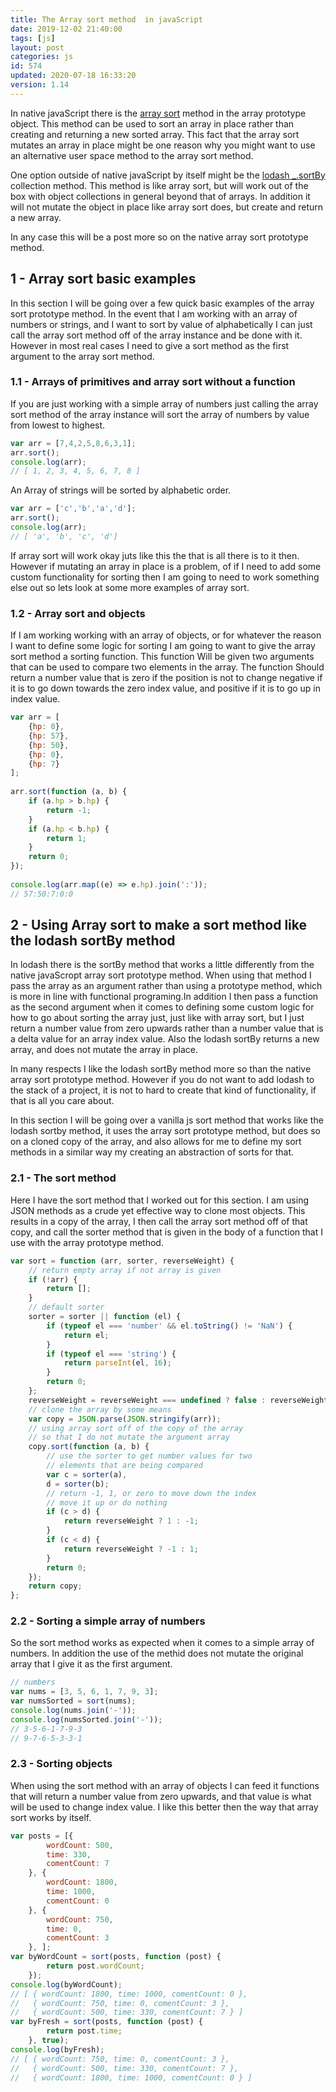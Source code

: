 ```yaml
---
title: The Array sort method  in javaScript
date: 2019-12-02 21:40:00
tags: [js]
layout: post
categories: js
id: 574
updated: 2020-07-18 16:33:20
version: 1.14
---
```


In native javaScript there is the [array sort](https://developer.mozilla.org/en-US/docs/Web/JavaScript/Reference/Global_Objects/Array/sort) method in the array prototype object. This method can be used to sort an array in place rather than creating and returning a new sorted array. This fact that the array sort mutates an array in place might be one reason why you might want to use an alternative user space method to the array sort method. 

One option outside of native javaScript by itself might be the [lodash \_.sortBy](/2018/07/06/lodash_sortby/) collection method. This method is like array sort, but will work out of the box with object collections in general beyond that of arrays. In addition it will not mutate the object in place like array sort does, but create and return a new array.

In any case this will be a post more so on the native array sort prototype method.

<!-- more -->

## 1 - Array sort basic examples

In this section I will be going over a few quick basic examples of the array sort prototype method. In the event that I am working with an array of numbers or strings, and I want to sort by value of alphabetically I can just call the array sort method off of the array instance and be done with it. However in most real cases I need to give a sort method as the first argument to the array sort method.

### 1.1 - Arrays of primitives and array sort without a function

If you are just working with a simple array of numbers just calling the array sort method of the array instance will sort the array of numbers by value from lowest to highest.

```js
var arr = [7,4,2,5,8,6,3,1];
arr.sort();
console.log(arr);
// [ 1, 2, 3, 4, 5, 6, 7, 8 ]
```

An Array of strings will be sorted by alphabetic order.

```js
var arr = ['c','b','a','d'];
arr.sort();
console.log(arr);
// [ 'a', 'b', 'c', 'd']
```

If array sort will work okay juts like this the that is all there is to it then. However if mutating an array in place is a problem, of if I need to add some custom functionality for sorting then I am going to need to work something else out so lets look at some more examples of array sort.

### 1.2 - Array sort and objects

If I am working working with an array of objects, or for whatever the reason I want to define some logic for sorting I am going to want to give the array sort method a sorting function. This function Will be given two arguments that can be used to compare two elements in the array. The function Should return a number value that is zero if the position is not to change negative if it is to go down towards the zero index value, and positive if it is to go up in index value.

```js
var arr = [
    {hp: 0}, 
    {hp: 57}, 
    {hp: 50},
    {hp: 0},
    {hp: 7}
];
 
arr.sort(function (a, b) {
    if (a.hp > b.hp) {
        return -1;
    }
    if (a.hp < b.hp) {
        return 1;
    }
    return 0;
});
 
console.log(arr.map((e) => e.hp).join(':'));
// 57:50:7:0:0
```

## 2 - Using Array sort to make a sort method like the lodash sortBy method

In lodash there is the sortBy method that works a little differently from the native javaScropt array sort prototype method. When using that method I pass the array as an argument rather than using a prototype method, which is more in line with functional programing.In addition I then pass a function as the second argument when it comes to defining some custom logic for how to go about sorting the array just, just like with array sort, but I just return a number value from zero upwards rather than a number value that is a delta value for an array index value. Also the lodash sortBy returns a new array, and does not mutate the array in place.

In many respects I like the lodash sortBy method more so than the native array sort prototype method. However if you do not want to add lodash to the stack of a project, it is not to hard to create that kind of functionality, if that is all you care about. 

In this section I will be going over a vanilla js sort method that works like the lodash sortby method, it uses the array sort prototype method, but does so on a cloned copy of the array, and also allows for me to define my sort methods in a similar way my creating an abstraction of sorts for that.

### 2.1 - The sort method

Here I have the sort method that I worked out for this section. I am using JSON methods as a crude yet effective way to clone most objects. This results in a copy of the array, I then call the array sort method off of that copy, and call the sorter method that is given in the body of a function that I use with the array prototype method.

```js
var sort = function (arr, sorter, reverseWeight) {
    // return empty array if not array is given
    if (!arr) {
        return [];
    }
    // default sorter
    sorter = sorter || function (el) {
        if (typeof el === 'number' && el.toString() != 'NaN') {
            return el;
        }
        if (typeof el === 'string') {
            return parseInt(el, 16);
        }
        return 0;
    };
    reverseWeight = reverseWeight === undefined ? false : reverseWeight;
    // clone the array by some means
    var copy = JSON.parse(JSON.stringify(arr));
    // using array sort off of the copy of the array
    // so that I do not mutate the argument array
    copy.sort(function (a, b) {
        // use the sorter to get number values for two
        // elements that are being compared
        var c = sorter(a),
        d = sorter(b);
        // return -1, 1, or zero to move down the index
        // move it up or do nothing
        if (c > d) {
            return reverseWeight ? 1 : -1;
        }
        if (c < d) {
            return reverseWeight ? -1 : 1;
        }
        return 0;
    });
    return copy;
};
```

### 2.2 - Sorting a simple array of numbers

So the sort method works as expected when it comes to a simple array of numbers. In addition the use of the methid does not mutate the original array that I give it as the first argument.

```js
// numbers
var nums = [3, 5, 6, 1, 7, 9, 3];
var numsSorted = sort(nums);
console.log(nums.join('-'));
console.log(numsSorted.join('-'));
// 3-5-6-1-7-9-3
// 9-7-6-5-3-3-1
```

### 2.3 - Sorting objects

When using the sort method with an array of objects I can feed it functions that will return a number value from zero upwards, and that value is what will be used to change index value. I like this better then the way that array sort works by itself.

```js
var posts = [{
        wordCount: 500,
        time: 330,
        comentCount: 7
    }, {
        wordCount: 1800,
        time: 1000,
        comentCount: 0
    }, {
        wordCount: 750,
        time: 0,
        comentCount: 3
    }, ];
var byWordCount = sort(posts, function (post) {
        return post.wordCount;
    });
console.log(byWordCount);
// [ { wordCount: 1800, time: 1000, comentCount: 0 },
//   { wordCount: 750, time: 0, comentCount: 3 },
//   { wordCount: 500, time: 330, comentCount: 7 } ]
var byFresh = sort(posts, function (post) {
        return post.time;
    }, true);
console.log(byFresh);
// [ { wordCount: 750, time: 0, comentCount: 3 },
//   { wordCount: 500, time: 330, comentCount: 7 },
//   { wordCount: 1800, time: 1000, comentCount: 0 } ]
```